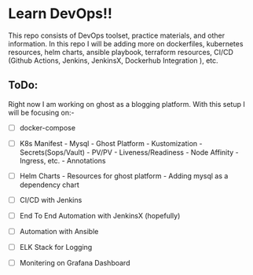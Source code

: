 # Learn DevOps!!

This repo consists of DevOps toolset, practice materials, and other information. In this repo I will be adding more on dockerfiles, kubernetes resources,
helm charts, ansible playbook, terraform resources, CI/CD (Github Actions, Jenkins, JenkinsX, Dockerhub Integration ), etc.

## ToDo:
Right now I am working on ghost as a blogging platform. With this setup I will be focusing on:-

- [ ] docker-compose
- [ ] K8s Manifest
        - Mysql
        - Ghost Platform
        - Kustomization
        - Secrets(Sops/Vault)
        - PV/PV
        - Liveness/Readiness
        - Node Affinity
        - Ingress, etc.
        - Annotations
- [ ] Helm Charts
        - Resources for ghost platform
        - Adding mysql as a dependency chart
- [ ] CI/CD with Jenkins
- [ ] End To End Automation with JenkinsX (hopefully)
- [ ] Automation with Ansible
- [ ] ELK Stack for Logging
- [ ] Monitering on Grafana Dashboard

